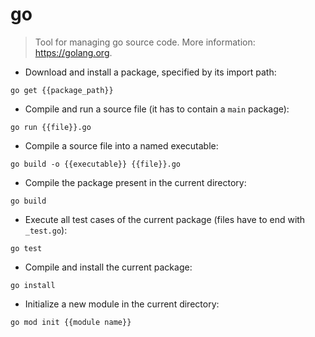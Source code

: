 # go

> Tool for managing go source code.
> More information: <https://golang.org>.

- Download and install a package, specified by its import path:

`go get {{package_path}}`

- Compile and run a source file (it has to contain a `main` package):

`go run {{file}}.go`

- Compile a source file into a named executable:

`go build -o {{executable}} {{file}}.go`

- Compile the package present in the current directory:

`go build`

- Execute all test cases of the current package (files have to end with `_test.go`):

`go test`

- Compile and install the current package:

`go install`

- Initialize a new module in the current directory:

`go mod init {{module name}}`
